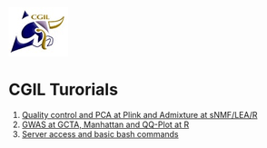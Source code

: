 ![](cgilc-small.png) 
# CGIL Turorials
1. [Quality control and PCA at Plink and Admixture at sNMF/LEA/R](https://bruno-galindo.github.io/QC_PCA_at_Plink_Admix_sNMF/)
2. [GWAS at GCTA, Manhattan and QQ-Plot at R](https://bruno-galindo.github.io/GWASatGCTA_ManhattanAtR/)
3. [Server access and basic bash commands](https://bruno-galindo.github.io/server_access/)
   
